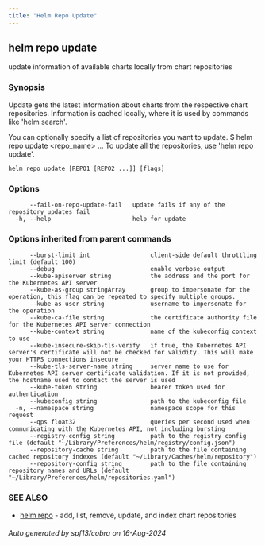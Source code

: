 ```yaml
---
title: "Helm Repo Update"
---
```


## helm repo update

update information of available charts locally from chart repositories

### Synopsis


Update gets the latest information about charts from the respective chart repositories.
Information is cached locally, where it is used by commands like 'helm search'.

You can optionally specify a list of repositories you want to update.
	$ helm repo update <repo_name> ...
To update all the repositories, use 'helm repo update'.


```
helm repo update [REPO1 [REPO2 ...]] [flags]
```

### Options

```
      --fail-on-repo-update-fail   update fails if any of the repository updates fail
  -h, --help                       help for update
```

### Options inherited from parent commands

```
      --burst-limit int                 client-side default throttling limit (default 100)
      --debug                           enable verbose output
      --kube-apiserver string           the address and the port for the Kubernetes API server
      --kube-as-group stringArray       group to impersonate for the operation, this flag can be repeated to specify multiple groups.
      --kube-as-user string             username to impersonate for the operation
      --kube-ca-file string             the certificate authority file for the Kubernetes API server connection
      --kube-context string             name of the kubeconfig context to use
      --kube-insecure-skip-tls-verify   if true, the Kubernetes API server's certificate will not be checked for validity. This will make your HTTPS connections insecure
      --kube-tls-server-name string     server name to use for Kubernetes API server certificate validation. If it is not provided, the hostname used to contact the server is used
      --kube-token string               bearer token used for authentication
      --kubeconfig string               path to the kubeconfig file
  -n, --namespace string                namespace scope for this request
      --qps float32                     queries per second used when communicating with the Kubernetes API, not including bursting
      --registry-config string          path to the registry config file (default "~/Library/Preferences/helm/registry/config.json")
      --repository-cache string         path to the file containing cached repository indexes (default "~/Library/Caches/helm/repository")
      --repository-config string        path to the file containing repository names and URLs (default "~/Library/Preferences/helm/repositories.yaml")
```

### SEE ALSO

* [helm repo](helm_repo.md)	 - add, list, remove, update, and index chart repositories

###### Auto generated by spf13/cobra on 16-Aug-2024
